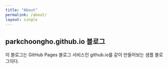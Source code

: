 ```yaml
---
title: "About"
permalink: /about/
layout: single
---
```


## parkchoongho.github.io 블로그

이 블로그는 GitHub Pages 블로그 서비스인 github.io를 같이 만들어보는 샘플 블로그이다.